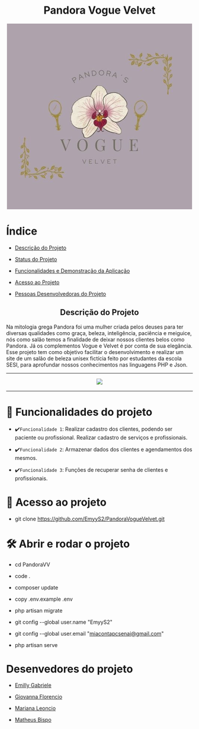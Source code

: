 <h1 align="center"> Pandora Vogue Velvet </h1> 

<p align="center"> 

<img src="Pandora VV.jpg" alt="LOGO"> 

</p> 

 

# Índice  

* [Descrição do Projeto](#descrição-do-projeto) 

* [Status do Projeto](#status-do-Projeto) 

* [Funcionalidades e Demonstração da Aplicação](#funcionalidades-e-demonstração-da-aplicação) 

* [Acesso ao Projeto](#acesso-ao-projeto) 

* [Pessoas Desenvolvedoras do Projeto](#pessoas-desenvolvedoras) 

 

 

<h2 align="center">Descrição do Projeto</h2> 

Na mitologia grega Pandora foi uma mulher criada pelos deuses para ter diversas qualidades como graça, beleza, inteligência, paciência e meiguice, nós como salão temos a finalidade de deixar nossos clientes belos como Pandora. Já os complementos Vogue e Velvet é por conta de sua elegância. Esse projeto tem como objetivo facilitar o desenvolvimento e realizar um site de um salão de beleza unisex fictícia feito por estudantes da escola SESI, para aprofundar nossos conhecimentos nas linguagens PHP e Json. 

<hr> 

 

<p align="center"> 

<img loading="lazy" src="http://img.shields.io/static/v1?label=STATUS&message=EM%20DESENVOLVIMENTO&color=7159c1&style=for-the-badge"/> 

</p> 

<hr> 

 

# :hammer: Funcionalidades do projeto 

* ✔️`Funcionalidade 1`: Realizar cadastro dos clientes, podendo ser paciente ou profissional. Realizar cadastro de serviços e profissionais. 

* ✔️`Funcionalidade 2`: Armazenar dados dos clientes e agendamentos dos mesmos.  

* ✔️`Funcionalidade 3`: Funções de recuperar senha de clientes e profissionais. 

 

 # 📁 Acesso ao projeto 

 - git clone https://github.com/EmyyS2/PandoraVogueVelvet.git

 

# 🛠️ Abrir e rodar o projeto 

- cd PandoraVV 

- code . 

- composer update 

- copy .env.example .env 

- php artisan migrate 

- git config --global user.name "EmyyS2" 

- git config --global user.email "miacontapcsenai@gmail.com" 

- php artisan serve 

 

# Desenvedores do projeto  

* [Emilly Gabriele](https://github.com/EmyyS2) 

* [Giovanna Florencio](https://github.com/nanaflorencci) 

* [Mariana Leoncio](https://github.com/marileoncio) 

* [Matheus Bispo](https://github.com/Matheus438) 

 

 

 